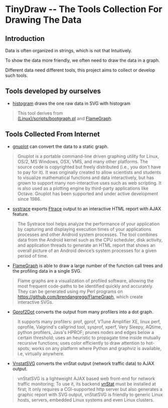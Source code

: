 # TinyDraw -- The Tools Collection For Drawing The Data

## Introduction

Data is often organized in strings, which is not that Intuitively.

To show the data more friendly, we often need to draw the data in a graph.

Different data need different tools, this project aims to collect or develop
such tools.

## Tools developed by ourselves

- [histogram](histogram/histogram.sh) draws the one raw data in SVG
  with histogram

> This tool derives from  
> [(Linux)/scripts/bootgraph.pl](http://stuff.mit.edu/afs/sipb/contrib/linux/scripts/bootgraph.pl)
> and [FlameGraph](https://github.com/brendangregg/FlameGraph).

## Tools Collected From Internet

- [gnuplot](http://www.gnuplot.info/) can convert the data to a static graph.

> Gnuplot is a portable command-line driven graphing utility for Linux, OS/2,
> MS Windows, OSX, VMS, and many other platforms. The source code is
> copyrighted but freely distributed (i.e., you don't have to pay for it). It
> was originally created to allow scientists and students to visualize
> mathematical functions and data interactively, but has grown to support many
> non-interactive uses such as web scripting. It is also used as a plotting
> engine by third-party applications like Octave. Gnuplot has been supported
> and under active development since 1986.

- [systrace](http://developer.android.com/tools/help/systrace.html) exports
  [Ftrace](http://lwn.net/Articles/365835/) output to an interactive HTML
  report with AJAX feature.

> The Systrace tool helps analyze the performance of your application by
> capturing and displaying execution times of your applications processes and
> other Android system processes. The tool combines data from the Android
> kernel such as the CPU scheduler, disk activity, and application threads to
> generate an HTML report that shows an overall picture of an Android device’s
> system processes for a given period of time.

- [FlameGraph](http://www.brendangregg.com/flamegraphs.html) is able to draw a
  large number of the function call trees and the profiling data in a single
  SVG.

> Flame graphs are a visualization of profiled software, allowing the most
> frequent code-paths to be identified quickly and accurately. They can be
> generated using my Perl programs on
> <https://github.com/brendangregg/FlameGraph>, which create interactive SVGs.

- [Gprof2Dot](https://code.google.com/p/jrfonseca/wiki/Gprof2Dot) converts the
  output from many profilers into a dot graph.

> It supports many profilers: prof, gprof, VTune Amplifier XE, linux perf,
> oprofile, Valgrind's callgrind tool, sysprof, xperf, Very Sleepy, AQtime,
> python profilers, Java's HPROF; prunes nodes and edges below a certain
> threshold; uses an heuristic to propagate time inside mutually recursive
> functions; uses color efficiently to draw attention to hot-spots; works on
> any platform where Python and graphviz is available, i.e, virtually anywhere.

- [VnstatSVG](http://www.tinylab.org/project/vnstatsvg/) converts the vnStat
  output (network traffic data) to AJAX output.

> vnStatSVG is a lightweight AJAX based web front-end for network traffic
> monitoring; To use it, its backend [vnStat](http://humdi.net/vnstat/) must be
> installed at first; It only requires a CGI-supported http server but also
> generates a graphic report with SVG output, vnStatSVG is friendly to generic
> Linux hosts, servers, embedded Linux systems and even Linux clusters.
